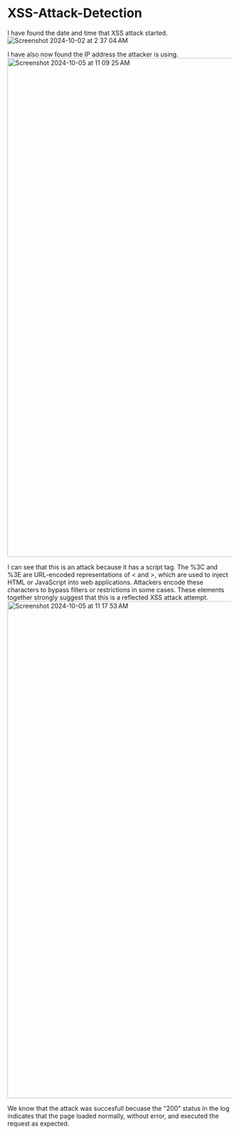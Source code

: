 # XSS-Attack-Detection

I have found the date and time that XSS attack started.
![Screenshot 2024-10-02 at 2 37 04 AM](https://github.com/user-attachments/assets/52d2ec18-d23e-4647-bd80-201b809edbbb)

I have also now found the IP address the attacker is using.
<img width="1119" alt="Screenshot 2024-10-05 at 11 09 25 AM" src="https://github.com/user-attachments/assets/70bab410-b0cc-4201-9e59-5bc5999b3ad0">


I can see that this is an attack because it has a script tag. The %3C and %3E are URL-encoded representations of < and >, which are used to inject HTML or JavaScript into web applications. Attackers encode these characters to bypass filters or restrictions in some cases. These elements together strongly suggest that this is a reflected XSS attack attempt.
<img width="1115" alt="Screenshot 2024-10-05 at 11 17 53 AM" src="https://github.com/user-attachments/assets/23ef2b4d-6e7c-4fc6-8fee-2dca0d2f5d91">

We know that the attack was succesfull becuase the "200" status in the log indicates that the page loaded normally, without error, and executed the request as expected.
